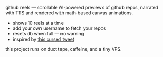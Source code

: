 github reels — scrollable AI-powered previews of github repos, narrated with TTS and rendered with math-based canvas animations.

- shows 10 reels at a time
- add your own username to fetch your repos
- resets db when full — no warning
- inspired by [this cursed tweet](https://x.com/zeroxjackson/status/1929061221652902188)

this project runs on duct tape, caffeine, and a tiny VPS.
